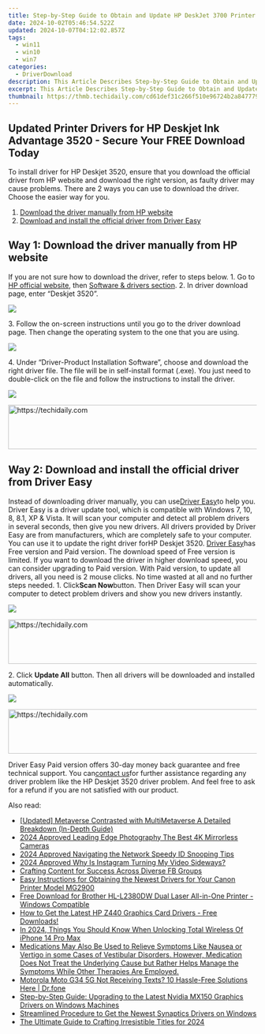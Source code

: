 ```yaml
---
title: Step-by-Step Guide to Obtain and Update HP DeskJet 3700 Printer Drivers - Get Started Today!
date: 2024-10-02T05:46:54.522Z
updated: 2024-10-07T04:12:02.857Z
tags:
  - win11
  - win10
  - win7
categories:
  - DriverDownload
description: This Article Describes Step-by-Step Guide to Obtain and Update HP DeskJet 3700 Printer Drivers - Get Started Today!
excerpt: This Article Describes Step-by-Step Guide to Obtain and Update HP DeskJet 3700 Printer Drivers - Get Started Today!
thumbnail: https://thmb.techidaily.com/cd61def31c266f510e96724b2a8477792657278ca4fb179ccb3f421fcf0aa55a.jpg
---
```


## Updated Printer Drivers for HP Deskjet Ink Advantage 3520 - Secure Your FREE Download Today

To install driver for HP Deskjet 3520, ensure that you download the official driver from HP website and download the right version, as faulty driver may cause problems. There are 2 ways you can use to download the driver. Choose the easier way for you.

1. [Download the driver manually from HP website](https://tools.techidaily.com/drivereasy/download/)
2. [Download and install the official driver from Driver Easy](https://tools.techidaily.com/drivereasy/download/)

## Way 1: Download the driver manually from HP website

If you are not sure how to download the driver, refer to steps below. 1\. Go to [HP official website](http://www8.hp.com/sg/en/home.html), then [Software & drivers section](http://support.hp.com/sg-en/drivers). 2\. In driver download page, enter “Deskjet 3520”.

![](https://images.drivereasy.com/wp-content/uploads/2016/10/img_57fc4eed973a5.jpg)

3\. Follow the on-screen instructions until you go to the driver download page. Then change the operating system to the one that you are using.

![](https://images.drivereasy.com/wp-content/uploads/2016/10/img_57fc4f4fc4aa7.jpg)

4\. Under “Driver-Product Installation Software”, choose and download the right driver file. The file will be in self-install format (.exe). You just need to double-click on the file and follow the instructions to install the driver.

![](https://images.drivereasy.com/wp-content/uploads/2016/10/img_57fc4faee6306.png)

<!-- affiliate ads begin -->
<a href="https://appsumo.8odi.net/c/5597632/2094419/7443" target="_top" id="2094419">
  <img src="//a.impactradius-go.com/display-ad/7443-2094419" border="0" alt="https://techidaily.com" width="728" height="90"/>
</a>
<img height="0" width="0" src="https://appsumo.8odi.net/i/5597632/2094419/7443" style="position:absolute;visibility:hidden;" border="0" />
<!-- affiliate ads end -->

## Way 2: Download and install the official driver from Driver Easy

Instead of downloading driver manually, you can use[Driver Easy](https://tools.techidaily.com/drivereasy/download/)to help you. Driver Easy is a driver update tool, which is compatible with Windows 7, 10, 8, 8.1, XP & Vista. It will scan your computer and detect all problem drivers in several seconds, then give you new drivers. All drivers provided by Driver Easy are from manufacturers, which are completely safe to your computer. You can use it to update the right driver forHP Deskjet 3520\. [Driver Easy](https://tools.techidaily.com/drivereasy/download/)has Free version and Paid version. The download speed of Free version is limited. If you want to download the driver in higher download speed, you can consider upgrading to Paid version. With Paid version, to update all drivers, all you need is 2 mouse clicks. No time wasted at all and no further steps needed. 1\. Click**Scan Now**button. Then Driver Easy will scan your computer to detect problem drivers and show you new drivers instantly.

![](https://images.drivereasy.com/wp-content/uploads/2017/04/img_58fedf88e463c.png)

<!-- affiliate ads begin -->
<a href="https://appsumo.8odi.net/c/5597632/2002019/7443" target="_top" id="2002019">
  <img src="//a.impactradius-go.com/display-ad/7443-2002019" border="0" alt="https://techidaily.com" width="728" height="90"/>
</a>
<img height="0" width="0" src="https://appsumo.8odi.net/i/5597632/2002019/7443" style="position:absolute;visibility:hidden;" border="0" />
<!-- affiliate ads end -->

2\. Click **Update All** button. Then all drivers will be downloaded and installed automatically.

![](https://images.drivereasy.com/wp-content/uploads/2017/04/img_58fedffd9ee04.jpg)

<!-- affiliate ads begin -->
<a href="https://appsumo.8odi.net/c/5597632/2118323/7443" target="_top" id="2118323">
  <img src="//a.impactradius-go.com/display-ad/7443-2118323" border="0" alt="https://techidaily.com" width="728" height="90"/>
</a>
<img height="0" width="0" src="https://appsumo.8odi.net/i/5597632/2118323/7443" style="position:absolute;visibility:hidden;" border="0" />
<!-- affiliate ads end -->

Driver Easy Paid version offers 30-day money back guarantee and free technical support. You can[contact us](https://tools.techidaily.com/drivereasy/download/)for further assistance regarding any driver problem like the HP Deskjet 3520 driver problem. And feel free to ask for a refund if you are not satisfied with our product.

<ins class="adsbygoogle"
     style="display:block"
     data-ad-format="autorelaxed"
     data-ad-client="ca-pub-7571918770474297"
     data-ad-slot="1223367746"></ins>

<ins class="adsbygoogle"
     style="display:block"
     data-ad-client="ca-pub-7571918770474297"
     data-ad-slot="8358498916"
     data-ad-format="auto"
     data-full-width-responsive="true"></ins>

<span class="atpl-alsoreadstyle">Also read:</span>
<div><ul>
<li><a href="https://extra-support.techidaily.com/updated-metaverse-contrasted-with-multimetaverse-a-detailed-breakdown-in-depth-guide/"><u>[Updated] Metaverse Contrasted with MultiMetaverse A Detailed Breakdown (In-Depth Guide)</u></a></li>
<li><a href="https://article-posts.techidaily.com/2024-approved-leading-edge-photography-the-best-4k-mirrorless-cameras/"><u>2024 Approved Leading Edge Photography The Best 4K Mirrorless Cameras</u></a></li>
<li><a href="https://facebook-clips.techidaily.com/2024-approved-navigating-the-network-speedy-id-snooping-tips/"><u>2024 Approved Navigating the Network Speedy ID Snooping Tips</u></a></li>
<li><a href="https://article-knowledge.techidaily.com/2024-approved-why-is-instagram-turning-my-video-sideways/"><u>2024 Approved Why Is Instagram Turning My Video Sideways?</u></a></li>
<li><a href="https://facebook.techidaily.com/crafting-content-for-success-across-diverse-fb-groups/"><u>Crafting Content for Success Across Diverse FB Groups</u></a></li>
<li><a href="https://driver-download.techidaily.com/easy-instructions-for-obtaining-the-newest-drivers-for-your-canon-printer-model-mg2900/"><u>Easy Instructions for Obtaining the Newest Drivers for Your Canon Printer Model MG2900</u></a></li>
<li><a href="https://driver-download.techidaily.com/free-download-for-brother-hl-l2380dw-dual-laser-all-in-one-printer-windows-compatible/"><u>Free Download for Brother HL-L2380DW Dual Laser All-in-One Printer - Windows Compatible</u></a></li>
<li><a href="https://driver-download.techidaily.com/how-to-get-the-latest-hp-z440-graphics-card-drivers-free-downloads/"><u>How to Get the Latest HP Z440 Graphics Card Drivers - Free Downloads!</u></a></li>
<li><a href="https://ios-unlock.techidaily.com/in-2024-things-you-should-know-when-unlocking-total-wireless-of-iphone-14-pro-max-by-drfone-ios/"><u>In 2024, Things You Should Know When Unlocking Total Wireless Of iPhone 14 Pro Max</u></a></li>
<li><a href="https://driver-download.techidaily.com/medications-may-also-be-used-to-relieve-symptoms-like-nausea-or-vertigo-in-some-cases-of-vestibular-disorders-however-medication-does-not-treat-the-underlyi261/"><u>Medications May Also Be Used to Relieve Symptoms Like Nausea or Vertigo in some Cases of Vestibular Disorders. However, Medication Does Not Treat the Underlying Cause but Rather Helps Manage the Symptoms While Other Therapies Are Employed.</u></a></li>
<li><a href="https://howto.techidaily.com/motorola-moto-g34-5g-not-receiving-texts-10-hassle-free-solutions-here-drfone-by-drfone-fix-android-problems-fix-android-problems/"><u>Motorola Moto G34 5G Not Receiving Texts? 10 Hassle-Free Solutions Here | Dr.fone</u></a></li>
<li><a href="https://driver-download.techidaily.com/step-by-step-guide-upgrading-to-the-latest-nvidia-mx150-graphics-drivers-on-windows-machines/"><u>Step-by-Step Guide: Upgrading to the Latest Nvidia MX150 Graphics Drivers on Windows Machines</u></a></li>
<li><a href="https://driver-download.techidaily.com/streamlined-procedure-to-get-the-newest-synaptics-drivers-on-windows/"><u>Streamlined Procedure to Get the Newest Synaptics Drivers on Windows</u></a></li>
<li><a href="https://some-guidance.techidaily.com/the-ultimate-guide-to-crafting-irresistible-titles-for-2024/"><u>The Ultimate Guide to Crafting Irresistible Titles for 2024</u></a></li>
</ul></div>

